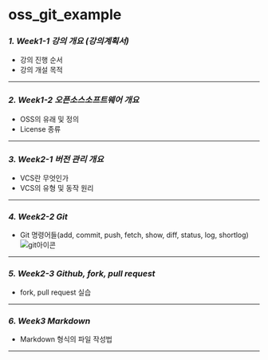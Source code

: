 # oss_git_example
### _1. Week1-1 강의 개요 (강의계획서)_
  - 강의 진행 순서
  - 강의 개설 목적
---------------
### _2. Week1-2 오픈소스소프트웨어 개요_
   - OSS의 유래 및 정의
   - License 종류
----------------
### _3. Week2-1 버전 관리 개요_
   - VCS란 무엇인가
   - VCS의 유형 및 동작 원리
---------------------
### _4. Week2-2 Git_
   - Git 명령어들(add, commit, push, fetch, show, diff, status, log, shortlog)
![git아이콘](https://velog.velcdn.com/images/_seeul/post/a13ec304-4219-49f9-b294-145e79459532/img.jpeg)
-------
### _5. Week2-3 Github, fork, pull request_
   - fork, pull request 실습
---------------
### _6. Week3 Markdown_
   - Markdown 형식의 파일 작성법
-------
